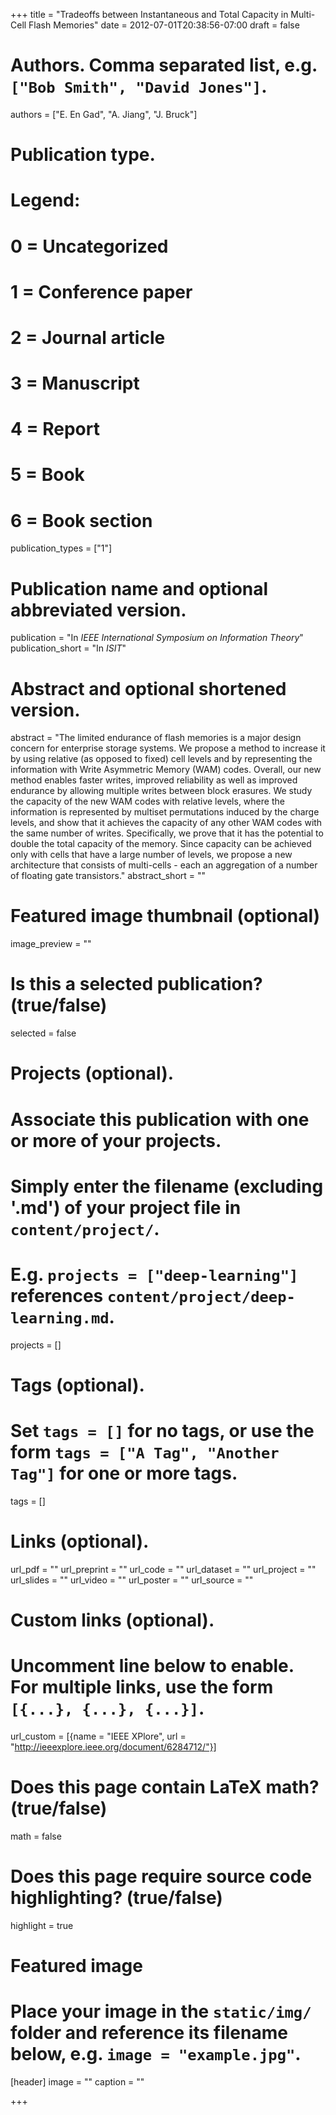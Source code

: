 +++
title = "Tradeoffs between Instantaneous and Total Capacity in Multi-Cell Flash Memories"
date = 2012-07-01T20:38:56-07:00
draft = false

# Authors. Comma separated list, e.g. `["Bob Smith", "David Jones"]`.
authors = ["E. En Gad", "A. Jiang", "J. Bruck"]

# Publication type.
# Legend:
# 0 = Uncategorized
# 1 = Conference paper
# 2 = Journal article
# 3 = Manuscript
# 4 = Report
# 5 = Book
# 6 = Book section
publication_types = ["1"]

# Publication name and optional abbreviated version.
publication = "In *IEEE International Symposium on Information Theory*"
publication_short = "In *ISIT*"

# Abstract and optional shortened version.
abstract = "The limited endurance of flash memories is a major design concern for enterprise storage systems. We propose a method to increase it by using relative (as opposed to fixed) cell levels and by representing the information with Write Asymmetric Memory (WAM) codes. Overall, our new method enables faster writes, improved reliability as well as improved endurance by allowing multiple writes between block erasures. We study the capacity of the new WAM codes with relative levels, where the information is represented by multiset permutations induced by the charge levels, and show that it achieves the capacity of any other WAM codes with the same number of writes. Specifically, we prove that it has the potential to double the total capacity of the memory. Since capacity can be achieved only with cells that have a large number of levels, we propose a new architecture that consists of multi-cells - each an aggregation of a number of floating gate transistors."
abstract_short = ""

# Featured image thumbnail (optional)
image_preview = ""

# Is this a selected publication? (true/false)
selected = false

# Projects (optional).
#   Associate this publication with one or more of your projects.
#   Simply enter the filename (excluding '.md') of your project file in `content/project/`.
#   E.g. `projects = ["deep-learning"]` references `content/project/deep-learning.md`.
projects = []

# Tags (optional).
#   Set `tags = []` for no tags, or use the form `tags = ["A Tag", "Another Tag"]` for one or more tags.
tags = []

# Links (optional).
url_pdf = ""
url_preprint = ""
url_code = ""
url_dataset = ""
url_project = ""
url_slides = ""
url_video = ""
url_poster = ""
url_source = ""

# Custom links (optional).
#   Uncomment line below to enable. For multiple links, use the form `[{...}, {...}, {...}]`.
url_custom = [{name = "IEEE XPlore", url = "http://ieeexplore.ieee.org/document/6284712/"}]

# Does this page contain LaTeX math? (true/false)
math = false

# Does this page require source code highlighting? (true/false)
highlight = true

# Featured image
# Place your image in the `static/img/` folder and reference its filename below, e.g. `image = "example.jpg"`.
[header]
image = ""
caption = ""

+++
